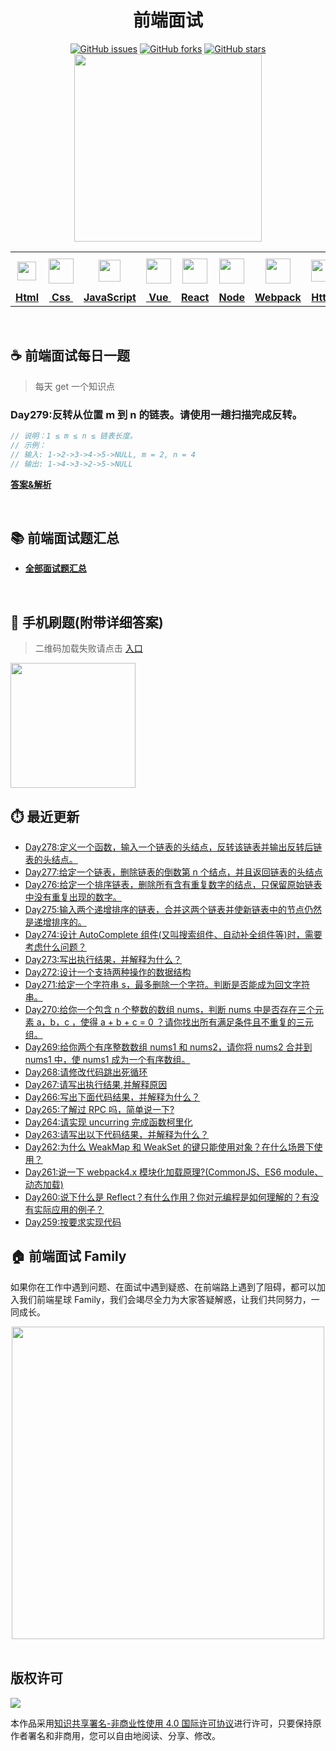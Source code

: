 <h1 align="center">前端面试</h1>

<div align="center">
   <a href="https://github.com/lgwebdream/FE-Interview/issues"><img alt="GitHub issues" src="https://img.shields.io/github/issues/lgwebdream/FE-Interview?color=success"></a>
   <a href="https://github.com/lgwebdream/FE-Interview/network"><img alt="GitHub forks" src="https://img.shields.io/github/forks/lgwebdream/FE-Interview?color=success"></a>
   <a href="https://github.com/lgwebdream/FE-Interview/stargazers"><img alt="GitHub stars" src="https://img.shields.io/github/stars/lgwebdream/FE-Interview?color=success"></a>
</div>

<div align="center">
    <img src="http://img-static.yidengxuetang.com/wxapp/github-img/t3.png" width="300px">
</div>
<div align="center" >
<table display="table">
  <tr>
    <th align="center"><b> <a href="https://github.com/lgwebdream/FE-Interview-Planet/blob/master/summarry/html.md"><img src="http://img-static.yidengxuetang.com/wxapp/github-img/html1.png" width="30px" > </b></th>
    <th align="center"><b><a href="https://github.com/lgwebdream/FE-Interview-Planet/blob/master/summarry/css.md"><img src="http://img-static.yidengxuetang.com/wxapp/github-img/css.png" width="40px" > </b></th>
    <th align="center"><b><a href="https://github.com/lgwebdream/FE-Interview-Planet/blob/master/summarry/javascript.md"><img src="http://img-static.yidengxuetang.com/wxapp/github-img/javascript1.png" width="35px" ></b></th>
    <th align="center"><b><a href="https://github.com/lgwebdream/FE-Interview-Planet/blob/master/summarry/vue.md"><img src="http://img-static.yidengxuetang.com/wxapp/github-img/vue.svg" width="40px" ></b></th>
    <th align="center"><b><a href="https://github.com/lgwebdream/FE-Interview-Planet/blob/master/summarry/react.md"><img src="http://img-static.yidengxuetang.com/wxapp/wx/react_icon_v1.png" width="40px" ></b></th>
  <th align="center"><b><a href="https://github.com/lgwebdream/FE-Interview-Planet/blob/master/summarry/node.md"><img src="http://img-static.yidengxuetang.com/wxapp/github-img/node1.png" width="40px" ></b></th>
    <th align="center"><b><a href="https://github.com/lgwebdream/FE-Interview-Planet/blob/master/summarry/webpack.md"><img src="http://img-static.yidengxuetang.com/wxapp/github-img/webpack.svg" width="40px" ></b></th>
   <th align="center"><b><a href="https://github.com/lgwebdream/FE-Interview-Planet/blob/master/summarry/http.md"><img src="http://img-static.yidengxuetang.com/wxapp/github-img/http1.png" width="35px" ></b></th>
    <th align="center"><b><a href="https://github.com/lgwebdream/FE-Interview-Planet/blob/master/summarry/algorithm.md"><img src="http://img-static.yidengxuetang.com/wxapp/github-img/algorithm3.svg" width="52px" ></b></th>
   <th align="center"><b><a href="https://github.com/lgwebdream/FE-Interview-Planet/blob/master/summarry/program.md"><img src="http://img-static.yidengxuetang.com/wxapp/github-img/pro.svg" width="50px" ></b></th>
    <th align="center"><b><a href="https://github.com/lgwebdream/FE-Interview-Planet/blob/master/summarry/other.md"><img src="http://img-static.yidengxuetang.com/wxapp/wx/other_iocn_v2.png" width="38px" > </b></th>
  </tr>
  <tr>
    <td align="center"><b><a href="https://github.com/lgwebdream/FE-Interview-Planet/blob/master/summarry/html.md">Html</a></b></td>
     <td align="center"><b><a href="https://github.com/lgwebdream/FE-Interview-Planet/blob/master/summarry/css.md">&nbsp;Css&nbsp; </a></b></td>
     <td align="center"><b><a href="https://github.com/lgwebdream/FE-Interview-Planet/blob/master/summarry/javascript.md">JavaScript</a></b></td>
     <td align="center"><b><a href="https://github.com/lgwebdream/FE-Interview-Planet/blob/master/summarry/vue.md">&nbsp;Vue&nbsp;</a></b></td>
    <td align="center"><b><a href="https://github.com/lgwebdream/FE-Interview-Planet/blob/master/summarry/react.md">React</a></b></td>
     <td align="center"><b><a href="https://github.com/lgwebdream/FE-Interview-Planet/blob/master/summarry/node.md">Node</a></b></td>
    <td align="center"><b><a href="https://github.com/lgwebdream/FE-Interview-Planet/blob/master/summarry/webpack.md">Webpack</a></b></td>
      <td align="center"><b><a href="https://github.com/lgwebdream/FE-Interview-Planet/blob/master/summarry/http.md">Http</a></b></td>
      <td align="center"><b><a href="https://github.com/lgwebdream/FE-Interview-Planet/blob/master/summarry/algorithm.md">Algorithm</a></b></td>
       <td align="center"><b><a href="https://github.com/lgwebdream/FE-Interview-Planet/blob/master/summarry/program.md">Coding</a></b></td>
      <td align="center"><b><a href="https://github.com/lgwebdream/FE-Interview-Planet/blob/master/summarry/other.md">Other</a></b></td>
  </tr>
</table>
</div>

<br />

## ☕ 前端面试每日一题

> 每天 get 一个知识点

### Day279:反转从位置 m 到 n 的链表。请使用一趟扫描完成反转。

```js
// 说明：1 ≤ m ≤ n ≤ 链表长度。
// 示例：
// 输入: 1->2->3->4->5->NULL, m = 2, n = 4
// 输出: 1->4->3->2->5->NULL
```


**[答案&解析](https://github.com/lgwebdream/FE-Interview-Planet/issues/1100)**

<br />

## 📚 前端面试题汇总

- **[全部面试题汇总](https://github.com/lgwebdream/FE-Interview/issues)**

<br />

## 📱 手机刷题(附带详细答案)

> 二维码加载失败请点击 [入口](http://img-static.yidengxuetang.com/wxapp/issue-img/wxqr-github.png)

 <img src="http://img-static.yidengxuetang.com/wxapp/issue-img/wxqr-github.png" width="200px" >

## ⏱️ 最近更新

- [Day278:定义一个函数，输入一个链表的头结点，反转该链表并输出反转后链表的头结点。](https://github.com/lgwebdream/FE-Interview-Planet/issues/1099)
- [Day277:给定一个链表，删除链表的倒数第 n 个结点，并且返回链表的头结点](https://github.com/lgwebdream/FE-Interview-Planet/issues/1098)
- [Day276:给定一个排序链表，删除所有含有重复数字的结点，只保留原始链表中没有重复出现的数字。](https://github.com/lgwebdream/FE-Interview-Planet/issues/1097)
- [Day275:输入两个递增排序的链表，合并这两个链表并使新链表中的节点仍然是递增排序的。](https://github.com/lgwebdream/FE-Interview-Planet/issues/1096)
- [Day274:设计 AutoComplete 组件(又叫搜索组件、自动补全组件等)时，需要考虑什么问题？](https://github.com/lgwebdream/FE-Interview-Planet/issues/1095)
- [Day273:写出执行结果，并解释为什么？](https://github.com/lgwebdream/FE-Interview-Planet/issues/1094)
- [Day272:设计一个支持两种操作的数据结构](https://github.com/lgwebdream/FE-Interview-Planet/issues/1093)
- [Day271:给定一个字符串 s，最多删除一个字符。判断是否能成为回文字符串。](https://github.com/lgwebdream/FE-Interview-Planet/issues/1092)
- [Day270:给你一个包含 n 个整数的数组 nums，判断 nums 中是否存在三个元素 a，b，c ，使得 a + b + c = 0 ？请你找出所有满足条件且不重复的三元组。](https://github.com/lgwebdream/FE-Interview-Planet/issues/1091)
- [Day269:给你两个有序整数数组 nums1 和 nums2，请你将 nums2 合并到 nums1 中，使 nums1 成为一个有序数组。](https://github.com/lgwebdream/FE-Interview-Planet/issues/1090)
- [Day268:请修改代码跳出死循环](https://github.com/lgwebdream/FE-Interview-Planet/issues/1089)
- [Day267:请写出执行结果,并解释原因](https://github.com/lgwebdream/FE-Interview-Planet/issues/1088)
- [Day266:写出下面代码结果，并解释为什么？](https://github.com/lgwebdream/FE-Interview-Planet/issues/1087)
- [Day265:了解过 RPC 吗，简单说一下?](https://github.com/lgwebdream/FE-Interview-Planet/issues/1085)
- [Day264:请实现 uncurring 完成函数柯里化](https://github.com/lgwebdream/FE-Interview-Planet/issues/1084)
- [Day263:请写出以下代码结果，并解释为什么？](https://github.com/lgwebdream/FE-Interview-Planet/issues/1082)
- [Day262:为什么 WeakMap 和 WeakSet 的键只能使用对象？在什么场景下使用？](https://github.com/lgwebdream/FE-Interview-Planet/issues/1081)
- [Day261:说一下 webpack4.x 模块化加载原理?(CommonJS、ES6 module、动态加载)](https://github.com/lgwebdream/FE-Interview-Planet/issues/1080)
- [Day260:说下什么是 Reflect？有什么作用？你对元编程是如何理解的？有没有实际应用的例子？](https://github.com/lgwebdream/FE-Interview-Planet/issues/1079)
- [Day259:按要求实现代码](https://github.com/lgwebdream/FE-Interview-Planet/issues/1078)

## 🏠 前端面试 Family

如果你在工作中遇到问题、在面试中遇到疑惑、在前端路上遇到了阻碍，都可以加入我们前端星球 Family，我们会竭尽全力为大家答疑解惑，让我们共同努力，一同成长。

<div align="center">
    <img src="http://img-static.yidengxuetang.com/wxapp/github-img/bot.gif" width="500px" >
</div>

<br />

## 版权许可

![](http://img-static.yidengxuetang.com/wxapp/github-img/copyright.png)

本作品采用[知识共享署名-非商业性使用 4.0 国际许可协议](http://creativecommons.org/licenses/by-nc/4.0/)进行许可，只要保持原作者署名和非商用，您可以自由地阅读、分享、修改。
